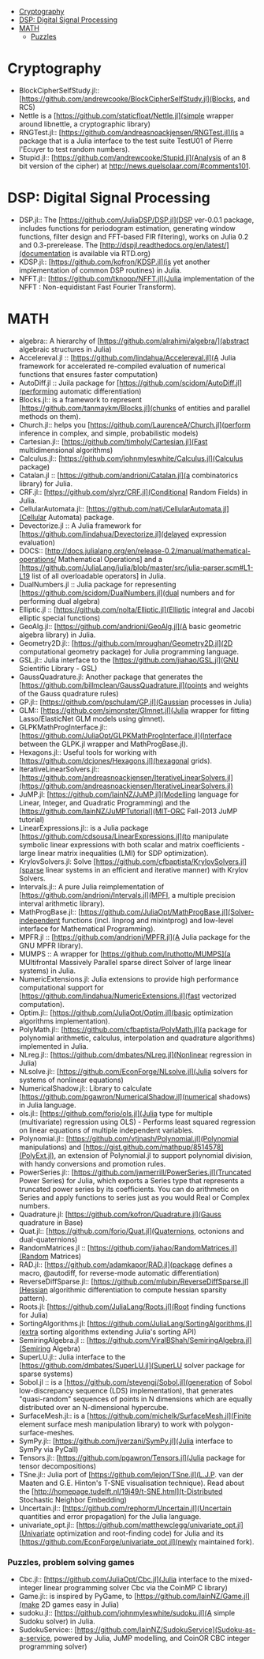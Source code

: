 * [Cryptography ](#cryptography)
* [DSP: Digital Signal Processing](#dsp)
* [MATH ](#math)
    * [Puzzles](#puzzles)

# Cryptography 
* BlockCipherSelfStudy.jl:: [https://github.com/andrewcooke/BlockCipherSelfStudy.jl](Blocks, and RC5)
* Nettle is a [https://github.com/staticfloat/Nettle.jl](simple wrapper around libnettle, a cryptographic library)
* RNGTest.jl:: [https://github.com/andreasnoackjensen/RNGTest.jl](is a package that is a Julia interface to the test suite TestU01 of Pierre l'Ecuyer to test random numbers).
* Stupid.jl:: [https://github.com/andrewcooke/Stupid.jl](Analysis of an 8 bit version of the cipher) at http://news.quelsolaar.com/#comments101.


# DSP: Digital Signal Processing 
* DSP.jl:: The [https://github.com/JuliaDSP/DSP.jl](DSP ver-0.0.1 package, includes functions for periodogram estimation, generating window functions, filter design and FFT-based FIR filtering), works on Julia 0.2 and 0.3-prerelease. The [http://dspjl.readthedocs.org/en/latest/](documentation is available via RTD.org)
* KDSP.jl:: [https://github.com/kofron/KDSP.jl](is yet another implementation of common DSP routines) in Julia.
* NFFT.jl:: [https://github.com/tknopp/NFFT.jl](Julia implementation of the NFFT : Non-equidistant Fast Fourier Transform).


# MATH 
* algebra:: A hierarchy of [https://github.com/alrahimi/algebra/](abstract algebraic structures in Julia)
* Accelereval.jl :: [https://github.com/lindahua/Accelereval.jl](A Julia framework for accelerated re-compiled evaluation of numerical functions that ensures faster computation)
* AutoDiff.jl :: Juila package for [https://github.com/scidom/AutoDiff.jl](performing automatic differentiation)
* Blocks.jl:: is a framework to represent [https://github.com/tanmaykm/Blocks.jl](chunks of entities and parallel methods on them).
* Church.jl:: helps you [https://github.com/LaurenceA/Church.jl](perform inference in complex, and simple, probabilistic models)
* Cartesian.jl:: [https://github.com/timholy/Cartesian.jl](Fast multidimensional algorithms)
* Calculus.jl:: [https://github.com/johnmyleswhite/Calculus.jl](Calculus package)
* Catalan.jl :: [https://github.com/andrioni/Catalan.jl](a combinatorics library) for Julia.
* CRF.jl:: [https://github.com/slyrz/CRF.jl](Conditional Random Fields) in Julia.
* CellularAutomata.jl:: [https://github.com/natj/CellularAutomata.jl](Cellular Automata) package.
* Devectorize.jl :: A Julia framework for [https://github.com/lindahua/Devectorize.jl](delayed expression evaluation)
* DOCS:: [http://docs.julialang.org/en/release-0.2/manual/mathematical-operations/ Mathematical Operations] and a [https://github.com/JuliaLang/julia/blob/master/src/julia-parser.scm#L1-L19 list of all overloadable operators] in Julia.
* DualNumbers.jl :: Julia package for representing [https://github.com/scidom/DualNumbers.jl](dual numbers and for performing dual algebra)
* Elliptic.jl :: [https://github.com/nolta/Elliptic.jl](Elliptic integral and Jacobi elliptic special functions)
* GeoAlg.jl:: [https://github.com/andrioni/GeoAlg.jl](A basic geometric algebra library) in Julia.
* Geometry2D.jl:: [https://github.com/mroughan/Geometry2D.jl](2D computational geometry package) for Julia programming language.
* GSL.jl:: Julia interface to the [https://github.com/jiahao/GSL.jl](GNU Scientific Library - GSL)
* GaussQuadrature.jl: Another package that generates the [https://github.com/billmclean/GaussQuadrature.jl](points and weights of the Gauss quadrature rules)
* GP.jl:: [https://github.com/pschulam/GP.jl](Gaussian processes in Julia)
* GLM:: [https://github.com/simonster/Glmnet.jl](Julia wrapper for fitting Lasso/ElasticNet GLM models using glmnet).
* GLPKMathProgInterface.jl:: [https://github.com/JuliaOpt/GLPKMathProgInterface.jl](Interface between the GLPK.jl wrapper and MathProgBase.jl).
* Hexagons.jl:: Useful tools for working with [https://github.com/dcjones/Hexagons.jl](hexagonal grids).
* IterativeLinearSolvers.jl:: [https://github.com/andreasnoackjensen/IterativeLinearSolvers.jl](https://github.com/andreasnoackjensen/IterativeLinearSolvers.jl)
* JuMP.jl: [https://github.com/IainNZ/JuMP.jl](Modelling language for Linear, Integer, and Quadratic Programming) and the [https://github.com/IainNZ/JuMPTutorial](MIT-ORC Fall-2013 JuMP tutorial)
* LinearExpressions.jl:: is a Julia package [https://github.com/cdsousa/LinearExpressions.jl](to manipulate symbolic linear expressions with both scalar and matrix coefficients - large linear matrix inequalities (LMI) for SDP optimization).
* KrylovSolvers.jl: Solve [https://github.com/cfbaptista/KrylovSolvers.jl](sparse linear systems in an efficient and iterative manner) with  Krylov Solvers.
* Intervals.jl:: A pure Julia reimplementation of [https://github.com/andrioni/Intervals.jl](MPFI, a multiple precision interval arithmetic library).
* MathProgBase.jl:: [https://github.com/JuliaOpt/MathProgBase.jl](Solver-independent functions (incl. linprog and mixintprog) and low-level interface for Mathematical Programming).
* MPFR.jl :: [https://github.com/andrioni/MPFR.jl](A Julia package for the GNU MPFR library).
* MUMPS :: A wrapper for [https://github.com/lruthotto/MUMPS](a MUltifrontal Massively Parallel sparse direct Solver of large linear systems) in Julia.
* NumericExtensions.jl: Julia extensions to provide high performance computational support for [https://github.com/lindahua/NumericExtensions.jl](fast vectorized computation).
* Optim.jl:: [https://github.com/JuliaOpt/Optim.jl](basic optimization algorithms implementation).
* PolyMath.jl:: [https://github.com/cfbaptista/PolyMath.jl](a package for polynomial arithmetic, calculus, interpolation and quadrature algorithms) implemented in Julia.
* NLreg.jl:: [https://github.com/dmbates/NLreg.jl](Nonlinear regression in Julia)
* NLsolve.jl:: [https://github.com/EconForge/NLsolve.jl](Julia solvers for systems of nonlinear equations)
* NumericalShadow.jl:: Library to calculate [https://github.com/pgawron/NumericalShadow.jl](numerical shadows) in Julia language.
* ols.jl:: [https://github.com/forio/ols.jl](Julia type for multiple (multivariate) regression using OLS) - Performs least squared regression on linear equations of multiple independent variables.
* Polynomial.jl:: [https://github.com/vtjnash/Polynomial.jl](Polynomial manipulations) and [https://gist.github.com/mathpup/8514578](PolyExt.jl), an extension of Polynomial.jl to support polynomial division, with handy conversions and promotion rules. 
* PowerSeries.jl:: [https://github.com/jwmerrill/PowerSeries.jl](Truncated Power Series) for Julia, which exports a Series type that represents a truncated power series by its coefficients. You can do arithmetic on Series and apply functions to series just as you would Real or Complex numbers.
* Quadrature.jl: [https://github.com/kofron/Quadrature.jl](Gauss quadrature in Base)
* Quat.jl:: [https://github.com/forio/Quat.jl](Quaternions, octonions and dual-quaternions)
* RandomMatrices.jl :: [https://github.com/jiahao/RandomMatrices.jl](Random Matrices)
* RAD.jl:: [https://github.com/adamkapor/RAD.jl](package defines a macro, @autodiff, for reverse-mode automatic differentiation)
* ReverseDiffSparse.jl:: [https://github.com/mlubin/ReverseDiffSparse.jl](Hessian algorithmic differentiation to compute hessian sparsity pattern).
* Roots.jl: [https://github.com/JuliaLang/Roots.jl](Root finding functions for Julia)
* SortingAlgorithms.jl: [https://github.com/JuliaLang/SortingAlgorithms.jl](extra sorting algorithms extending Julia's sorting API)
* SemiringAlgebra.jl :: [https://github.com/ViralBShah/SemiringAlgebra.jl](Semiring Algebra)
* SuperLU.jl:: Julia interface to the [https://github.com/dmbates/SuperLU.jl](SuperLU solver package for sparse systems)
* Sobol.jl :: is a [https://github.com/stevengj/Sobol.jl](generation of Sobol low-discrepancy sequence (LDS) implementation), that generates "quasi-random" sequences of points in N dimensions which are equally distributed over an N-dimensional hypercube.
* SurfaceMesh.jl:: is a [https://github.com/michelk/SurfaceMesh.jl](Finite element surface mesh manipulation library) to work with polygon-surface-meshes.
* SymPy.jl:: [https://github.com/jverzani/SymPy.jl](Julia interface to SymPy via PyCall)
* Tensors.jl:: [https://github.com/pgawron/Tensors.jl](Julia package for tensor decompositions)
* TSne.jl:: Julia port of [https://github.com/lejon/TSne.jl](L.J.P. van der Maaten and G.E. Hinton's T-SNE visualisation technique). Read about the [http://homepage.tudelft.nl/19j49/t-SNE.html](t-Distributed Stochastic Neighbor Embedding)
* Uncertain.jl:: [https://github.com/rephorm/Uncertain.jl](Uncertain quantities and error propagation) for the Julia language.
* univariate_opt.jl:: [https://github.com/matthewclegg/univariate_opt.jl](Univariate optimization and root-finding code) for Julia and its [https://github.com/EconForge/univariate_opt.jl](newly maintained fork).

### Puzzles, problem solving games 
* Cbc.jl:: [https://github.com/JuliaOpt/Cbc.jl](Julia interface to the mixed-integer linear programming solver Cbc via the CoinMP C library)
* Game.jl:: is inspired by PyGame, to [https://github.com/IainNZ/Game.jl](make 2D games easy in Julia)
* sudoku.jl:: [https://github.com/johnmyleswhite/sudoku.jl](A simple Sudoku solver) in Julia.
* SudokuService:: [https://github.com/IainNZ/SudokuService](Sudoku-as-a-service, powered by Julia, JuMP modelling, and CoinOR CBC integer programming solver)

